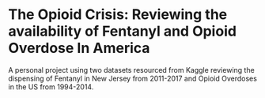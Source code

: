 # The Opioid Crisis: Reviewing the availability of Fentanyl and Opioid Overdose In America
A personal project using two datasets resourced from Kaggle reviewing the dispensing of Fentanyl in New Jersey from 2011-2017 and Opioid Overdoses in the US from 1994-2014.
